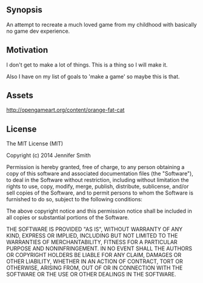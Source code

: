 ## Synopsis

An attempt to recreate a much loved game from my childhood with
basically no game dev experience.

## Motivation

I don't get to make a lot of things. This is a thing so I will make
it.

Also I have on my list of goals to 'make a game' so maybe this is that.

## Assets

http://opengameart.org/content/orange-fat-cat

## License

The MIT License (MIT)

Copyright (c) 2014 Jennifer Smith

Permission is hereby granted, free of charge, to any person obtaining a copy
of this software and associated documentation files (the "Software"), to deal
in the Software without restriction, including without limitation the rights
to use, copy, modify, merge, publish, distribute, sublicense, and/or sell
copies of the Software, and to permit persons to whom the Software is
furnished to do so, subject to the following conditions:

The above copyright notice and this permission notice shall be included in
all copies or substantial portions of the Software.

THE SOFTWARE IS PROVIDED "AS IS", WITHOUT WARRANTY OF ANY KIND, EXPRESS OR
IMPLIED, INCLUDING BUT NOT LIMITED TO THE WARRANTIES OF MERCHANTABILITY,
FITNESS FOR A PARTICULAR PURPOSE AND NONINFRINGEMENT. IN NO EVENT SHALL THE
AUTHORS OR COPYRIGHT HOLDERS BE LIABLE FOR ANY CLAIM, DAMAGES OR OTHER
LIABILITY, WHETHER IN AN ACTION OF CONTRACT, TORT OR OTHERWISE, ARISING FROM,
OUT OF OR IN CONNECTION WITH THE SOFTWARE OR THE USE OR OTHER DEALINGS IN
THE SOFTWARE.

